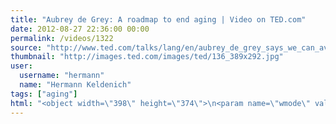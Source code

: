 ```yaml
---
title: "Aubrey de Grey: A roadmap to end aging | Video on TED.com"
date: 2012-08-27 22:36:00 00:00
permalink: /videos/1322
source: "http://www.ted.com/talks/lang/en/aubrey_de_grey_says_we_can_avoid_aging.html"
thumbnail: "http://images.ted.com/images/ted/136_389x292.jpg"
user:
  username: "hermann"
  name: "Hermann Keldenich"
tags: ["aging"]
html: "<object width=\"398\" height=\"374\">\n<param name=\"wmode\" value=\"transparent\"><param name=\"movie\" value=\"http://video.ted.com/assets/player/swf/EmbedPlayer.swf\"><param name=\"allowFullScreen\" value=\"true\"><param name=\"allowScriptAccess\" value=\"always\"><param name=\"wmode\" value=\"transparent\"><param name=\"bgColor\" value=\"#ffffff\"><param name=\"flashvars\" value=\"vu=http://video.ted.com/talk/stream/2005G/Blank/AubreydeGrey_2005G-320k.mp4&amp;su=http://images.ted.com/images/ted/tedindex/embed-posters/AubreyDeGrey-2005G.embed_thumbnail.jpg&amp;vw=384&amp;vh=288&amp;ap=0&amp;ti=39&amp;lang=en&amp;introDuration=15330&amp;adDuration=4000&amp;postAdDuration=830&amp;adKeys=talk=aubrey_de_grey_says_we_can_avoid_aging;year=2005;theme=medicine_without_borders;theme=bold_predictions_stern_warnings;theme=unconventional_explanations;theme=might_you_live_a_great_deal_longer;theme=technology_history_and_destiny;event=TEDGlobal+2005;tag=aging;tag=biotech;tag=disease;tag=engineering;tag=future;tag=health+care;tag=science;tag=technology;tag=transhuman;&amp;preAdTag=tconf.ted/embed;tile=1;sz=512x288;\"><embed src=\"http://video.ted.com/assets/player/swf/EmbedPlayer.swf\" pluginspace=\"http://www.macromedia.com/go/getflashplayer\" type=\"application/x-shockwave-flash\" wmode=\"transparent\" bgcolor=\"#ffffff\" width=\"398\" height=\"374\" allowfullscreen=\"true\" allowscriptaccess=\"always\" flashvars=\"vu=http://video.ted.com/talk/stream/2005G/Blank/AubreydeGrey_2005G-320k.mp4&amp;su=http://images.ted.com/images/ted/tedindex/embed-posters/AubreyDeGrey-2005G.embed_thumbnail.jpg&amp;vw=384&amp;vh=288&amp;ap=0&amp;ti=39&amp;lang=en&amp;introDuration=15330&amp;adDuration=4000&amp;postAdDuration=830&amp;adKeys=talk=aubrey_de_grey_says_we_can_avoid_aging;year=2005;theme=medicine_without_borders;theme=bold_predictions_stern_warnings;theme=unconventional_explanations;theme=might_you_live_a_great_deal_longer;theme=technology_history_and_destiny;event=TEDGlobal+2005;tag=aging;tag=biotech;tag=disease;tag=engineering;tag=future;tag=health+care;tag=science;tag=technology;tag=transhuman;&amp;preAdTag=tconf.ted/embed;tile=1;sz=512x288;\"></embed></object>"
---
```


